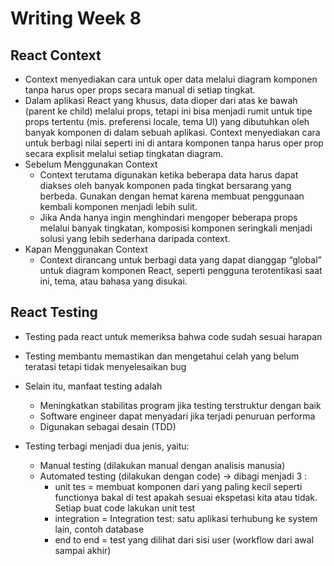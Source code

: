 # Writing Week 8

## React Context

- Context menyediakan cara untuk oper data melalui diagram komponen tanpa harus oper props secara manual di setiap tingkat.
- Dalam aplikasi React yang khusus, data dioper dari atas ke bawah (parent ke child) melalui props, tetapi ini bisa menjadi rumit untuk tipe props tertentu (mis. preferensi locale, tema UI) yang dibutuhkan oleh banyak komponen di dalam sebuah aplikasi. Context menyediakan cara untuk berbagi nilai seperti ini di antara komponen tanpa harus oper prop secara explisit melalui setiap tingkatan diagram.
- Sebelum Menggunakan Context
  - Context terutama digunakan ketika beberapa data harus dapat diakses oleh banyak komponen pada tingkat bersarang yang berbeda. Gunakan dengan hemat karena membuat penggunaan kembali komponen menjadi lebih sulit.
  - Jika Anda hanya ingin menghindari mengoper beberapa props melalui banyak tingkatan, komposisi komponen seringkali menjadi solusi yang lebih sederhana daripada context.
- Kapan Menggunakan Context
  - Context dirancang untuk berbagi data yang dapat dianggap “global” untuk diagram komponen React, seperti pengguna terotentikasi saat ini, tema, atau bahasa yang disukai.

## React Testing

- Testing pada react untuk memeriksa bahwa code sudah sesuai harapan

- Testing membantu memastikan dan mengetahui celah yang belum teratasi tetapi tidak menyelesaikan bug

- Selain itu, manfaat testing adalah
  - Meningkatkan stabilitas program jika testing terstruktur dengan baik
  - Software engineer dapat menyadari jika terjadi penuruan performa
  - Digunakan sebagai desain (TDD)
- Testing terbagi menjadi dua jenis, yaitu:
  - Manual testing (dilakukan manual dengan analisis manusia)
  - Automated testing (dilakukan dengan code) -> dibagi menjadi 3 :
    - unit tes = membuat komponen dari yang paling kecil seperti functionya bakal di test apakah sesuai ekspetasi kita atau tidak. Setiap buat code lakukan unit test
    - integration = Integration test: satu aplikasi terhubung ke system lain, contoh database
    - end to end = test yang dilihat dari sisi user (workflow dari awal sampai akhir)
